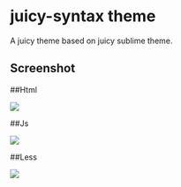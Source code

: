 # juicy-syntax theme

A juicy theme based on juicy sublime theme.

## Screenshot

##Html

![](http://i.imgur.com/UrUjxRj.png)

##Js

![](http://i.imgur.com/v1dS3NQ.png)

##Less

![](http://i.imgur.com/Wmt50cR.png)
